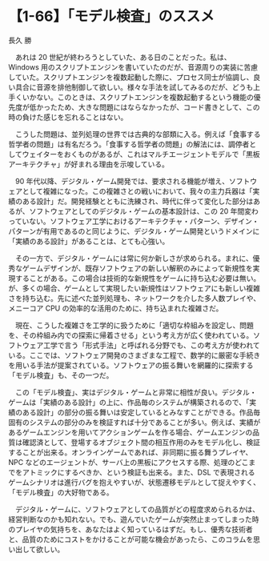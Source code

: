 # 【1-66】「モデル検査」のススメ

<div class="author">長久 勝</div>

　あれは 20 世紀が終わろうとしていた、ある日のことだった。私は、Windows 用のスクリプトエンジンを書いていたのだが、音源周りの実装に苦慮していた。スクリプトエンジンを複数起動した際に、プロセス同士が協調し、良い具合に音源を排他制御して欲しい。様々な手法を試してみるのだが、どうも上手くいかない。このときは、スクリプトエンジンを複数起動するという機能の優先度が低かったため、大きな問題にはならなかったが、コード書きとして、この時の負けた感じを忘れることはない。

　こうした問題は、並列処理の世界では古典的な部類に入る。例えば「食事する哲学者の問題」は有名だろう。「食事する哲学者の問題」の解法には、調停者としてウェイターをおくものがあるが、これはマルチエージェントモデルで「黒板アーキテクチャ」が好まれる理由を示唆している。

　90 年代以降、デジタル・ゲーム開発では、要求される機能が増え、ソフトウェアとして複雑になった。この複雑さとの戦いにおいて、我々の主力兵器は「実績のある設計」だ。開発経験とともに洗練され、時代に伴って変化した部分はあるが、ソフトウェアとしてのデジタル・ゲームの基本設計は、この 20 年間変わっていない。ソフトウェア工学におけるアーキテクチャ・パターン、デザイン・パターンが有用であるのと同じように、デジタル・ゲーム開発というドメインに「実績のある設計」があることは、とても心強い。

　その一方で、デジタル・ゲームには常に何か新しさが求められる。まれに、優秀なゲームデザインが、既存ソフトウェアの新しい解釈のみによって新規性を実現することがある。この場合は技術的な新規性をゲームに持ち込む必要は無い。が、多くの場合、ゲームとして実現したい新規性はソフトウェアにも新しい複雑さを持ち込む。先に述べた並列処理も、ネットワークを介した多人数プレイや、メニーコア CPU の効率的な活用のために、持ち込まれた複雑さだ。

　現在、こうした複雑さを工学的に扱うために「適切な枠組みを設定し、問題を、その枠組み内での探索に帰着させる」という考え方が広く使われている。ソフトウェア工学で言う「形式手法」と呼ばれる分野でも、この考え方が使われている。ここでは、ソフトウェア開発のさまざまな工程で、数学的に厳密な手続きを用いる手法が提案されている。ソフトウェアの振る舞いを網羅的に探索する「モデル検査」も、その一つだ。

　この「モデル検査」、実はデジタル・ゲームと非常に相性が良い。デジタル・ゲームは「実績のある設計」の上に、作品毎のシステムが構築されるので、「実績のある設計」の部分の振る舞いは安定しているとみなすことができる。作品毎固有のシステムの部分のみを検証すれば十分であることが多い。例えば、実績があるゲームエンジンを用いてアクションゲームを作る場合、ゲームエンジンの品質は確認済として、登場するオブジェクト間の相互作用のみをモデル化し、検証することが出来る。オンラインゲームであれば、非同期に振る舞うプレイヤ、NPC などのエージェントが、サーバ上の黒板にアクセスする際、処理のどこまでをアトミックにするべきか、という検証も出来る。また、DSL で表現されるゲームシナリオは進行バグを抱えやすいが、状態遷移モデルとして捉えやすく、「モデル検査」の大好物である。

　デジタル・ゲームに、ソフトウェアとしての品質がどの程度求められるかは、経営判断なのかも知れない。でも、遊んでいたゲームが突然止まってしまった時のプレイヤの気持ちを、あなたはよく知っているはずだ。もし、優秀な技術者と、品質のためにコストをかけることが可能な機会があったら、このコラムを思い出して欲しい。
